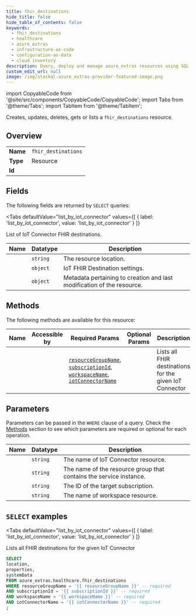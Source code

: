 ```yaml
--- 
title: fhir_destinations
hide_title: false
hide_table_of_contents: false
keywords:
  - fhir_destinations
  - healthcare
  - azure_extras
  - infrastructure-as-code
  - configuration-as-data
  - cloud inventory
description: Query, deploy and manage azure_extras resources using SQL
custom_edit_url: null
image: /img/stackql-azure_extras-provider-featured-image.png
---
```


import CopyableCode from '@site/src/components/CopyableCode/CopyableCode';
import Tabs from '@theme/Tabs';
import TabItem from '@theme/TabItem';

Creates, updates, deletes, gets or lists a <code>fhir_destinations</code> resource.

## Overview
<table><tbody>
<tr><td><b>Name</b></td><td><code>fhir_destinations</code></td></tr>
<tr><td><b>Type</b></td><td>Resource</td></tr>
<tr><td><b>Id</b></td><td><CopyableCode code="azure_extras.healthcare.fhir_destinations" /></td></tr>
</tbody></table>

## Fields

The following fields are returned by `SELECT` queries:

<Tabs
    defaultValue="list_by_iot_connector"
    values={[
        { label: 'list_by_iot_connector', value: 'list_by_iot_connector' }
    ]}
>
<TabItem value="list_by_iot_connector">

List of IoT Connector FHIR destinations.

<table>
<thead>
    <tr>
    <th>Name</th>
    <th>Datatype</th>
    <th>Description</th>
    </tr>
</thead>
<tbody>
<tr>
    <td><CopyableCode code="location" /></td>
    <td><code>string</code></td>
    <td>The resource location.</td>
</tr>
<tr>
    <td><CopyableCode code="properties" /></td>
    <td><code>object</code></td>
    <td>IoT FHIR Destination settings.</td>
</tr>
<tr>
    <td><CopyableCode code="systemData" /></td>
    <td><code>object</code></td>
    <td>Metadata pertaining to creation and last modification of the resource.</td>
</tr>
</tbody>
</table>
</TabItem>
</Tabs>

## Methods

The following methods are available for this resource:

<table>
<thead>
    <tr>
    <th>Name</th>
    <th>Accessible by</th>
    <th>Required Params</th>
    <th>Optional Params</th>
    <th>Description</th>
    </tr>
</thead>
<tbody>
<tr>
    <td><a href="#list_by_iot_connector"><CopyableCode code="list_by_iot_connector" /></a></td>
    <td><CopyableCode code="select" /></td>
    <td><a href="#parameter-resourceGroupName"><code>resourceGroupName</code></a>, <a href="#parameter-subscriptionId"><code>subscriptionId</code></a>, <a href="#parameter-workspaceName"><code>workspaceName</code></a>, <a href="#parameter-iotConnectorName"><code>iotConnectorName</code></a></td>
    <td></td>
    <td>Lists all FHIR destinations for the given IoT Connector</td>
</tr>
</tbody>
</table>

## Parameters

Parameters can be passed in the `WHERE` clause of a query. Check the [Methods](#methods) section to see which parameters are required or optional for each operation.

<table>
<thead>
    <tr>
    <th>Name</th>
    <th>Datatype</th>
    <th>Description</th>
    </tr>
</thead>
<tbody>
<tr id="parameter-iotConnectorName">
    <td><CopyableCode code="iotConnectorName" /></td>
    <td><code>string</code></td>
    <td>The name of IoT Connector resource.</td>
</tr>
<tr id="parameter-resourceGroupName">
    <td><CopyableCode code="resourceGroupName" /></td>
    <td><code>string</code></td>
    <td>The name of the resource group that contains the service instance.</td>
</tr>
<tr id="parameter-subscriptionId">
    <td><CopyableCode code="subscriptionId" /></td>
    <td><code>string</code></td>
    <td>The ID of the target subscription.</td>
</tr>
<tr id="parameter-workspaceName">
    <td><CopyableCode code="workspaceName" /></td>
    <td><code>string</code></td>
    <td>The name of workspace resource.</td>
</tr>
</tbody>
</table>

## `SELECT` examples

<Tabs
    defaultValue="list_by_iot_connector"
    values={[
        { label: 'list_by_iot_connector', value: 'list_by_iot_connector' }
    ]}
>
<TabItem value="list_by_iot_connector">

Lists all FHIR destinations for the given IoT Connector

```sql
SELECT
location,
properties,
systemData
FROM azure_extras.healthcare.fhir_destinations
WHERE resourceGroupName = '{{ resourceGroupName }}' -- required
AND subscriptionId = '{{ subscriptionId }}' -- required
AND workspaceName = '{{ workspaceName }}' -- required
AND iotConnectorName = '{{ iotConnectorName }}' -- required
;
```
</TabItem>
</Tabs>
